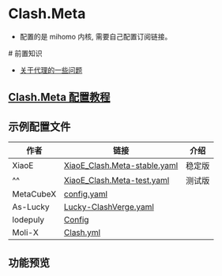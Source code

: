 # Clash.Meta
- 配置的是 mihomo 内核, 需要自己配置订阅链接。

\# 前置知识
- [关于代理的一些问题](https://blog.revincx.icu/posts/proxy-summary/)

## [Clash.Meta 配置教程](https://github.com/LaolunsiG/XiaoE_PCR/tree/main/Config_File/Clash.Meta/Clash.Meta%20%E9%85%8D%E7%BD%AE%E6%95%99%E7%A8%8B)

## 示例配置文件

| 作者        | 链接                                                                                                                                                               | 介绍  |
| --------- | ---------------------------------------------------------------------------------------------------------------------------------------------------------------- | --- |
| XiaoE     | [XiaoE_Clash.Meta-stable.yaml](https://raw.githubusercontent.com/LaolunsiG/XiaoE_PCR/refs/heads/main/Config_File/Clash.Meta/Config/XiaoE_Clash.Meta-stable.yaml) | 稳定版 |
| ^^        | [XiaoE_Clash.Meta-test.yaml](https://raw.githubusercontent.com/LaolunsiG/XiaoE_PCR/refs/heads/main/Config_File/Clash.Meta/Config/XiaoE_Clash.Meta-test.yaml)     | 测试版 |
| MetaCubeX | [config.yaml](https://github.com/MetaCubeX/mihomo/blob/Meta/docs/config.yaml)                                                                                    |     |
| As-Lucky  | [Lucky-ClashVerge.yaml](https://raw.githubusercontent.com/As-Lucky/Lucky/main/Lucky-ClashVerge.yaml)                                                             |     |
| lodepuly  | [Config](https://gitlab.com/lodepuly/vpn_tool/-/tree/master/Tool/Clash/Config)                                                                                   |     |
| Moli-X    | [Clash.yml](https://github.com/Moli-X/Resources/raw/main/Clash/Clash.yml)                                                                                        |     |

## 功能预览



